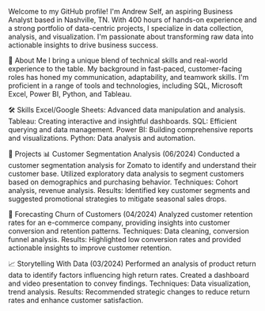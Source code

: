 Welcome to my GitHub profile! I'm Andrew Self, an aspiring Business Analyst based in Nashville, TN. With 400 hours of hands-on experience and a strong portfolio of data-centric projects, I specialize in data collection, analysis, and visualization. I'm passionate about transforming raw data into actionable insights to drive business success.

🌟 About Me
I bring a unique blend of technical skills and real-world experience to the table. My background in fast-paced, customer-facing roles has honed my communication, adaptability, and teamwork skills. I'm proficient in a range of tools and technologies, including SQL, Microsoft Excel, Power BI, Python, and Tableau.

🛠 Skills
Excel/Google Sheets: Advanced data manipulation and analysis.
Tableau: Creating interactive and insightful dashboards.
SQL: Efficient querying and data management.
Power BI: Building comprehensive reports and visualizations.
Python: Data analysis and automation.

🚀 Projects
📊 Customer Segmentation Analysis (06/2024)
Conducted a customer segmentation analysis for Zomato to identify and understand their customer base. Utilized exploratory data analysis to segment customers based on demographics and purchasing behavior.
Techniques: Cohort analysis, revenue analysis.
Results: Identified key customer segments and suggested promotional strategies to mitigate seasonal sales drops.

🔮 Forecasting Churn of Customers (04/2024)
Analyzed customer retention rates for an e-commerce company, providing insights into customer conversion and retention patterns.
Techniques: Data cleaning, conversion funnel analysis.
Results: Highlighted low conversion rates and provided actionable insights to improve customer retention.

📈 Storytelling With Data (03/2024)
Performed an analysis of product return data to identify factors influencing high return rates. Created a dashboard and video presentation to convey findings.
Techniques: Data visualization, trend analysis.
Results: Recommended strategic changes to reduce return rates and enhance customer satisfaction.
